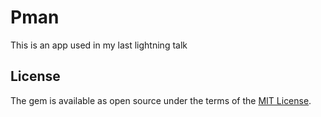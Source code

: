 # Pman

This is an app used in my last lightning talk


## License

The gem is available as open source under the terms of the [MIT License](http://opensource.org/licenses/MIT).
